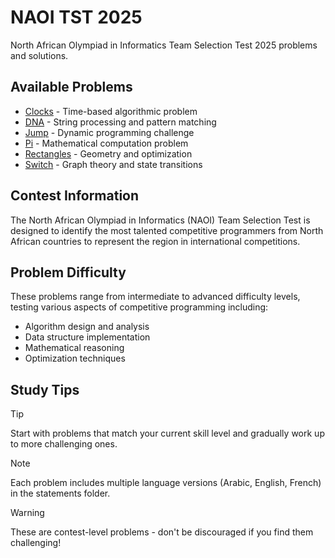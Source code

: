 # NAOI TST 2025

North African Olympiad in Informatics Team Selection Test 2025 problems and solutions.

## Available Problems

- [Clocks](clocks.md) - Time-based algorithmic problem
- [DNA](dna.md) - String processing and pattern matching
- [Jump](jump.md) - Dynamic programming challenge
- [Pi](pi.md) - Mathematical computation problem
- [Rectangles](rectangles.md) - Geometry and optimization
- [Switch](switch.md) - Graph theory and state transitions

## Contest Information

The North African Olympiad in Informatics (NAOI) Team Selection Test is designed to identify the most talented competitive programmers from North African countries to represent the region in international competitions.

## Problem Difficulty

These problems range from intermediate to advanced difficulty levels, testing various aspects of competitive programming including:
- Algorithm design and analysis
- Data structure implementation
- Mathematical reasoning
- Optimization techniques

## Study Tips

> [!TIP]
> Start with problems that match your current skill level and gradually work up to more challenging ones.

> [!NOTE]
> Each problem includes multiple language versions (Arabic, English, French) in the statements folder.

> [!WARNING]
> These are contest-level problems - don't be discouraged if you find them challenging!
